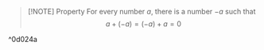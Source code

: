 > [!NOTE] Property
> For every number $a$, there is a number $-a$ such that$$a+(-a)=(-a)+a=0$$

^0d024a

